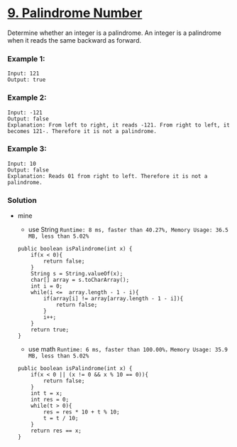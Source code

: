 # [9. Palindrome Number](https://leetcode.com/problems/palindrome-number/)

Determine whether an integer is a palindrome. An integer is a palindrome when it reads the same backward as forward.

### Example 1:
```
Input: 121
Output: true
```

### Example 2:
```
Input: -121
Output: false
Explanation: From left to right, it reads -121. From right to left, it becomes 121-. Therefore it is not a palindrome.
```

### Example 3:
```
Input: 10
Output: false
Explanation: Reads 01 from right to left. Therefore it is not a palindrome.
```

### Solution 
* mine
  * use String `Runtime: 8 ms, faster than 40.27%, Memory Usage: 36.5 MB, less than 5.02%`
  ```
  public boolean isPalindrome(int x) {
      if(x < 0){
          return false;
      }
      String s = String.valueOf(x);
      char[] array = s.toCharArray();
      int i = 0;
      while(i <=  array.length - 1 - i){
          if(array[i] != array[array.length - 1 - i]){
              return false;
          }
          i++;
      }
      return true;
  }
  ```
  
  * use math `Runtime: 6 ms, faster than 100.00%，Memory Usage: 35.9 MB, less than 5.02%`
  ```
  public boolean isPalindrome(int x) {
      if(x < 0 || (x != 0 && x % 10 == 0)){
          return false;
      }
      int t = x;
      int res = 0;
      while(t > 0){
          res = res * 10 + t % 10;
          t = t / 10;
      }
      return res == x;
  }
  ```
